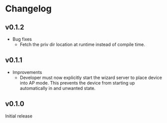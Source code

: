 # Changelog

## v0.1.2

* Bug fixes
  * Fetch the priv dir location at runtime instead of compile time.

## v0.1.1

* Improvements
  * Developer must now explicitly start the wizard server to place device
  into AP mode. This prevents the device from starting up automatically in
  and unwanted state.

## v0.1.0

Initial release
